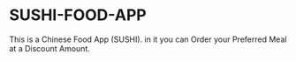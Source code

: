 # SUSHI-FOOD-APP
This is a Chinese Food App (SUSHI). in it you can Order your Preferred Meal at a Discount Amount.
